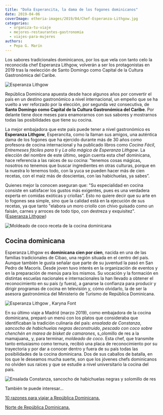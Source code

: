 ```yaml
---
title: "Doña Esperancita, la dama de los fogones dominicanos"
date: 2019-04-06
coverImage: etheria-images/2019/04/Chef-Esperanza-Lithgow.jpg
categories: 
  - organiza-tu-viaje
  - mejores-restaurantes-gastronomia
  - viajes-para-mujeres
authors: 
  - Pepa G. Marín
---
```


Los sabores tradicionales dominicanos, por los que vela con tanto celo la reconocida chef Esperanza Lithgow, volverán a ser los protagonistas en 2019 tras la reelección de Santo Domingo como Capital de la Cultura Gastronómica del Caribe.

![Esperanza Lithgow](etheria-images/2019/04/Chef-Esperanza-Lithgow.jpg "La chef dominicana Esperanza Lithgow, asesora gastronómica del Ministerio de Turismo de Rep. Dominicana.")

República Dominicana apuesta desde hace algunos años por convertir el país en un destino 
gastronómico a nivel internacional, un empeño que se ha vuelto a ver reforzado por la 
elección, por segunda vez consecutiva, de **Santo Domingo como Capital de la Cultura 
Gastronómica del Caribe**. Por delante tiene doce meses para enamorarnos con sus sabores 
y mostrarnos todas las posibilidades que tiene su cocina. 

La mejor embajadora que este país puede tener a nivel gastronómico es **Esperanza 
Lithgow**, Esperancita, como la llaman sus amigos, una auténtica dama de los fogones que 
ha ejercido durante más de 30 años como profesora de cocina internacional y ha publicado 
libros como _Cocina Fácil_, _Entremeses fáciles para ti_ y _La olla mágica de Esperanza 
Lithgow_. La elección del nombre de este último, según cuenta esta chef dominicana, hace 
referencia a las raíces de su cocina: "tenemos cosas mágicas, nosotros no tenemos que 
buscar ingredientes en otras culturas, porque en la nuestra lo tenemos todo, con la yuca 
se pueden hacer más de cien recetas, con el maíz más de doscientas, con las habichuelas, 
ya sabes”. 

Quienes mejor la conocen aseguran que: "Su especialidad en cocina consiste en satisfacer 
los gustos más exigentes, pues es una verdadera experta en comidas exóticas y criollas". 
Esto no quiere decir que su arte en lo fogones sea simple, sino que la calidad está en 
la ejecución de sus recetas, ya que tanto "elabora un moro criollo con chivo guisado 
como un faisán, carnes y arroces de todo tipo, con destreza y exquisitez". ([Esperanza 
Lithgow](http://www.esperanzalithgow.com/novedades/noticia.php?id=260)) 

![Moldeado de coco receta de la cocina dominicana](etheria-images/2019/04/Moldeado-de-coco-dominicana.jpg "Moldeado de coco y pescado con coco.")

## Cocina dominicana

Esperanza Lithgow es **dominicana cien por cien**, nacida en una de las familias 
tradicionales de Cibao, una región situada en el centro del país. Aunque también le 
gusta señalar que parte de su juventud la pasó en San Pedro de Macorís. Desde joven tuvo 
interés en la organización de eventos y en la preparación de menús para los mismos. Su 
vocación y la formación en distintas escuelas nacionales e internacionales la han 
llevado a obtener el reconocimiento en su país (y fuera), a ganarse la confianza para 
producir y dirigir programas de cocina en televisión y, cómo olvidarlo, la de ser la 
asesora gastronómica del Ministerio de Turismo de República Dominicana. 

![Esperanza Lithgow , Karyna Font](etheria-images/2019/04/Esperanza-Lithgow-Karyna-Font-Bernarnd.jpg "Entrega a Esperanza Lithgow de un diploma por parte de Karyna Font Bernarnd (Dtra. O.T. Rep. Dominicana).")

En su último viaje a Madrid (marzo 2019), como embajadora de la cocina dominicana, 
preparó un menú con los platos que consideraba que identificaban la tradición culinaria 
del país: _ensalada de Constanza_, _sancocho de habichuelas negras deconstruido_, 
_pescado con coco sobre chenchén en marea de bisket de camarones_, s_olomillo de res a 
la mamajuana_ y, para terminar, _moldeado de coco_. Esta chef, que transmite tanto 
entusiasmo como ternura, recibió una placa de reconocimiento por su trayectoria y por 
dar a conocer dentro y fuera de su país todas las posibilidades de la cocina dominicana. 
Dos de sus caballos de batalla, en los que le deseamos mucha suerte, son que los jóvenes 
chefs dominicanos no olviden sus raíces y que se estudie a nivel universitario la cocina 
del país. 

![Ensalada Constanza, sancocho de habichuelas negras y solomillo de res](etheria-images/2019/04/platos-tipicos-dominicanos.jpg "Ensalada Constanza, sancocho de habichuelas negras y solomillo de res.")

También te puede interesar... 

[10 razones para viajar a República 
Dominicana.](https://etheriamagazine.com/2018/05/18/10-razones-para-visitar-punta-cana-republica-dominicana/) 

[Norte de República 
Dominicana.](https://etheriamagazine.com/2018/04/13/propuestas-en-el-norte-de-republica-dominicana/)
